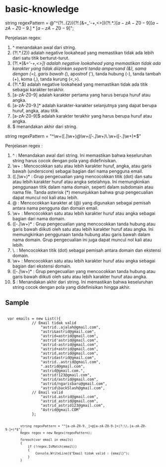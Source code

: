# basic-knowledge

string regexPattern = @"^(?!.*\.{2})(?!.*[&=_'\-+,<>])(?!.*\.$)[a-zA-Z0-9][a-zA-Z0-9.]*[a-zA-Z0-9]$";

Penjelasan regex:

1. ^ menandakan awal dari string.
2. (?!.*\.{2}) adalah negative lookahead yang memastikan tidak ada lebih dari satu titik berturut-turut.
3. (?!.*[&=_'\-+,<>]) adalah negative lookahead yang memastikan tidak ada karakter yang tidak diizinkan seperti tanda ampersand (&), sama dengan (=), garis bawah (_), apostrof ('), tanda hubung (-), tanda tambah (+), koma (,), tanda kurung (<,>).
4. (?!.*\.$) adalah negative lookahead yang memastikan tidak ada titik sebagai karakter terakhir.
5. [a-zA-Z0-9] adalah karakter pertama yang harus berupa huruf atau angka.
6. [a-zA-Z0-9.]* adalah karakter-karakter selanjutnya yang dapat berupa huruf, angka, atau titik.
7. [a-zA-Z0-9]$ adalah karakter terakhir yang harus berupa huruf atau angka.
8. $ menandakan akhir dari string.

string regexPattern = "^\\w+([.]\\w+)*@\\w+([-.]\\w+)*\\.\\w+([-.]\\w+)*$"

Penjelasan regex : 
1. ^ : Menandakan awal dari string. Ini memastikan bahwa keseluruhan string harus cocok dengan pola yang didefinisikan.
2. \\w+ : Mencocokkan satu atau lebih karakter huruf, angka, atau garis bawah (underscore) sebagai bagian dari nama pengguna email.
3. ([.]\\w+)* : Grup pengecualian yang mencocokkan titik (dot) dan satu atau lebih karakter huruf atau angka setelahnya. Ini memungkinkan penggunaan titik dalam nama domain, seperti dalam subdomain atau nama file. Tanda asterisk (*) menunjukkan bahwa grup pengecualian dapat muncul nol kali atau lebih.
4. @ : Mencocokkan karakter at (@) yang digunakan sebagai pemisah antara nama pengguna dan domain email.
5. \\w+ : Mencocokkan satu atau lebih karakter huruf atau angka sebagai bagian dari nama domain.
6. ([-.]\\w+)* : Grup pengecualian yang mencocokkan tanda hubung atau garis bawah diikuti oleh satu atau lebih karakter huruf atau angka. Ini memungkinkan penggunaan tanda hubung atau garis bawah dalam nama domain. Grup pengecualian ini juga dapat muncul nol kali atau lebih.
7. \\. : Mencocokkan titik (dot) sebagai pemisah antara domain dan ekstensi domain.
8. \\w+ : Mencocokkan satu atau lebih karakter huruf atau angka sebagai bagian dari ekstensi domain.
9. ([-.]\\w+)* : Grup pengecualian yang mencocokkan tanda hubung atau garis bawah diikuti oleh satu atau lebih karakter huruf atau angka. 
10. $ : Menandakan akhir dari string. Ini memastikan bahwa keseluruhan string cocok dengan pola yang didefinisikan hingga akhir.

## Sample
<code>
 var emails = new List<string>(){
            // Email tidak valid
                "astrid..ajalah@gmail.com",
                "astri&astrid@gmail.com",
                "astrid=astrid@gmail.com",
                "astrid'astrid@gmail.com",
                "astrid-astrid@gmail.com",
                "astrid+astrid@gmail.com",
                "astrid,astrid@gmail.com",
                "astrid<astrid@gmail.com",
                "astrid>astrid@gmail.com",
                "astrid..astrid@gmail.com",
                ".astrid@gmail.com",
                "astrid@gmail.com.",
                "astrid!123@gmail.com",
                "astrid/astrid@gmail.com",
                "astrid/ngarisbaru@gmail.com",
                "astrid\backSlash@gmail.com",
            // Email valid
                "astrid.astrid@gmail.com",
                "astrid_astrid@gmail.com",
                "astrid_astrid123@gmail.com",
                "Astrid@gmail.COM"
            };
            
            string regexPattern = "^[a-zA-Z0-9._]+@[a-zA-Z0-9-]+(?:\\.[a-zA-Z0-9-]+)*$";
            Regex regex = new Regex(regexPattern);

            foreach(var email in emails)
            {
                if (!regex.IsMatch(email))
                {
                    Console.WriteLine($"Email tidak valid : {email}");
                }
            }
</code>
